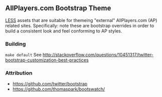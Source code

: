 ## AllPlayers.com Bootstrap Theme

[LESS](http://lesscss.org) assets that are suitable for themeing "external" AllPlayers.com (AP) related sites. Specifically: note these are bootstrap overrides in order to build a consistent look and feel conforming to AP styles.

### Building

`make default`
See http://stackoverflow.com/questions/10451317/twitter-bootstrap-customization-best-practices


### Attribution

*  https://github.com/twitter/bootstrap
*  https://github.com/thomaspark/bootswatch/
